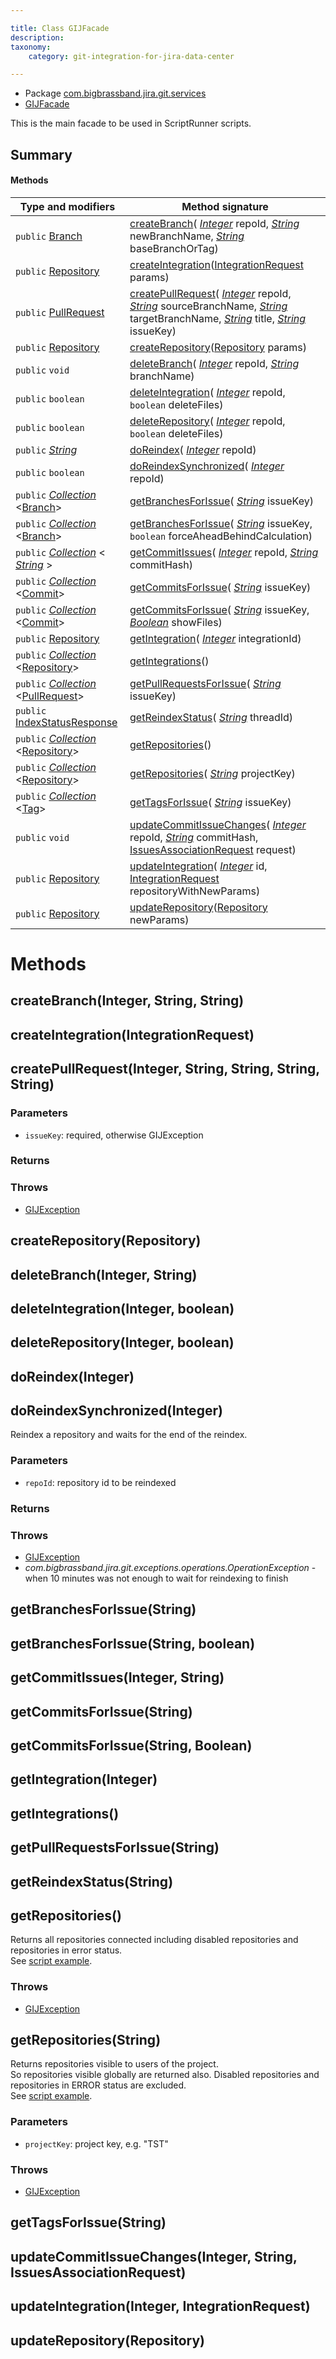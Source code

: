 ```yaml
---

title: Class GIJFacade
description:
taxonomy:
    category: git-integration-for-jira-data-center

---
```



* Package [com.bigbrassband.jira.git.services](README.html)
* [GIJFacade](GIJFacade.html)

This is the main facade to be used in ScriptRunner scripts.


## Summary
#### Methods
| Type and modifiers | Method signature |
| --- | --- |
| `public` [Branch](scriptrunner/models/Branch.html) | [createBranch](#createbranchinteger-string-string)( *[Integer](https://docs.oracle.com/javase/8/docs/api/java/lang/Integer.html)*  repoId,  *[String](https://docs.oracle.com/javase/8/docs/api/java/lang/String.html)*  newBranchName,  *[String](https://docs.oracle.com/javase/8/docs/api/java/lang/String.html)*  baseBranchOrTag) |
| `public` [Repository](../rest/publicmodels/Repository.html) | [createIntegration](#createintegrationintegrationrequest)([IntegrationRequest](../rest/integration/IntegrationRequest.html) params) |
| `public` [PullRequest](scriptrunner/models/PullRequest.html) | [createPullRequest](#createpullrequestinteger-string-string-string-string)( *[Integer](https://docs.oracle.com/javase/8/docs/api/java/lang/Integer.html)*  repoId,  *[String](https://docs.oracle.com/javase/8/docs/api/java/lang/String.html)*  sourceBranchName,  *[String](https://docs.oracle.com/javase/8/docs/api/java/lang/String.html)*  targetBranchName,  *[String](https://docs.oracle.com/javase/8/docs/api/java/lang/String.html)*  title,  *[String](https://docs.oracle.com/javase/8/docs/api/java/lang/String.html)*  issueKey) |
| `public` [Repository](../rest/publicmodels/Repository.html) | [createRepository](#createrepositoryrepository)([Repository](../rest/publicmodels/Repository.html) params) |
| `public` `void` | [deleteBranch](#deletebranchinteger-string)( *[Integer](https://docs.oracle.com/javase/8/docs/api/java/lang/Integer.html)*  repoId,  *[String](https://docs.oracle.com/javase/8/docs/api/java/lang/String.html)*  branchName) |
| `public` `boolean` | [deleteIntegration](#deleteintegrationinteger-boolean)( *[Integer](https://docs.oracle.com/javase/8/docs/api/java/lang/Integer.html)*  repoId, `boolean` deleteFiles) |
| `public` `boolean` | [deleteRepository](#deleterepositoryinteger-boolean)( *[Integer](https://docs.oracle.com/javase/8/docs/api/java/lang/Integer.html)*  repoId, `boolean` deleteFiles) |
| `public`  *[String](https://docs.oracle.com/javase/8/docs/api/java/lang/String.html)*  | [doReindex](#doreindexinteger)( *[Integer](https://docs.oracle.com/javase/8/docs/api/java/lang/Integer.html)*  repoId) |
| `public` `boolean` | [doReindexSynchronized](#doreindexsynchronizedinteger)( *[Integer](https://docs.oracle.com/javase/8/docs/api/java/lang/Integer.html)*  repoId) |
| `public`  *[Collection](https://docs.oracle.com/javase/8/docs/api/java/util/Collection.html)* <[Branch](scriptrunner/models/Branch.html)> | [getBranchesForIssue](#getbranchesforissuestring)( *[String](https://docs.oracle.com/javase/8/docs/api/java/lang/String.html)*  issueKey) |
| `public`  *[Collection](https://docs.oracle.com/javase/8/docs/api/java/util/Collection.html)* <[Branch](scriptrunner/models/Branch.html)> | [getBranchesForIssue](#getbranchesforissuestring-boolean)( *[String](https://docs.oracle.com/javase/8/docs/api/java/lang/String.html)*  issueKey, `boolean` forceAheadBehindCalculation) |
| `public`  *[Collection](https://docs.oracle.com/javase/8/docs/api/java/util/Collection.html)* < *[String](https://docs.oracle.com/javase/8/docs/api/java/lang/String.html)* > | [getCommitIssues](#getcommitissuesinteger-string)( *[Integer](https://docs.oracle.com/javase/8/docs/api/java/lang/Integer.html)*  repoId,  *[String](https://docs.oracle.com/javase/8/docs/api/java/lang/String.html)*  commitHash) |
| `public`  *[Collection](https://docs.oracle.com/javase/8/docs/api/java/util/Collection.html)* <[Commit](../rest/publicmodels/Commit.html)> | [getCommitsForIssue](#getcommitsforissuestring)( *[String](https://docs.oracle.com/javase/8/docs/api/java/lang/String.html)*  issueKey) |
| `public`  *[Collection](https://docs.oracle.com/javase/8/docs/api/java/util/Collection.html)* <[Commit](../rest/publicmodels/Commit.html)> | [getCommitsForIssue](#getcommitsforissuestring-boolean)( *[String](https://docs.oracle.com/javase/8/docs/api/java/lang/String.html)*  issueKey,  *[Boolean](https://docs.oracle.com/javase/8/docs/api/java/lang/Boolean.html)*  showFiles) |
| `public` [Repository](../rest/publicmodels/Repository.html) | [getIntegration](#getintegrationinteger)( *[Integer](https://docs.oracle.com/javase/8/docs/api/java/lang/Integer.html)*  integrationId) |
| `public`  *[Collection](https://docs.oracle.com/javase/8/docs/api/java/util/Collection.html)* <[Repository](../rest/publicmodels/Repository.html)> | [getIntegrations](#getintegrations)() |
| `public`  *[Collection](https://docs.oracle.com/javase/8/docs/api/java/util/Collection.html)* <[PullRequest](scriptrunner/models/PullRequest.html)> | [getPullRequestsForIssue](#getpullrequestsforissuestring)( *[String](https://docs.oracle.com/javase/8/docs/api/java/lang/String.html)*  issueKey) |
| `public` [IndexStatusResponse](../rest/publicmodels/IndexStatusResponse.html) | [getReindexStatus](#getreindexstatusstring)( *[String](https://docs.oracle.com/javase/8/docs/api/java/lang/String.html)*  threadId) |
| `public`  *[Collection](https://docs.oracle.com/javase/8/docs/api/java/util/Collection.html)* <[Repository](../rest/publicmodels/Repository.html)> | [getRepositories](#getrepositories)() |
| `public`  *[Collection](https://docs.oracle.com/javase/8/docs/api/java/util/Collection.html)* <[Repository](../rest/publicmodels/Repository.html)> | [getRepositories](#getrepositoriesstring)( *[String](https://docs.oracle.com/javase/8/docs/api/java/lang/String.html)*  projectKey) |
| `public`  *[Collection](https://docs.oracle.com/javase/8/docs/api/java/util/Collection.html)* <[Tag](../rest/publicmodels/Tag.html)> | [getTagsForIssue](#gettagsforissuestring)( *[String](https://docs.oracle.com/javase/8/docs/api/java/lang/String.html)*  issueKey) |
| `public` `void` | [updateCommitIssueChanges](#updatecommitissuechangesinteger-string-issuesassociationrequest)( *[Integer](https://docs.oracle.com/javase/8/docs/api/java/lang/Integer.html)*  repoId,  *[String](https://docs.oracle.com/javase/8/docs/api/java/lang/String.html)*  commitHash, [IssuesAssociationRequest](../rest/publicmodels/IssuesAssociationRequest.html) request) |
| `public` [Repository](../rest/publicmodels/Repository.html) | [updateIntegration](#updateintegrationinteger-integrationrequest)( *[Integer](https://docs.oracle.com/javase/8/docs/api/java/lang/Integer.html)*  id, [IntegrationRequest](../rest/integration/IntegrationRequest.html) repositoryWithNewParams) |
| `public` [Repository](../rest/publicmodels/Repository.html) | [updateRepository](#updaterepositoryrepository)([Repository](../rest/publicmodels/Repository.html) newParams) |



# Methods
## createBranch(Integer, String, String)




## createIntegration(IntegrationRequest)




## createPullRequest(Integer, String, String, String, String)


### **Parameters**
* `issueKey`: required, otherwise GIJException

### **Returns**


### **Throws**
* [GIJException](../exceptions/GIJException.html) 



## createRepository(Repository)




## deleteBranch(Integer, String)




## deleteIntegration(Integer, boolean)




## deleteRepository(Integer, boolean)




## doReindex(Integer)




## doReindexSynchronized(Integer)
Reindex a repository and waits for the end of the reindex.

### **Parameters**
* `repoId`: repository id to be reindexed

### **Returns**

### **Throws**
* [GIJException](../exceptions/GIJException.html) 
* *com.bigbrassband.jira.git.exceptions.operations.OperationException* - when 10 minutes was not enough to wait for reindexing to finish



## getBranchesForIssue(String)




## getBranchesForIssue(String, boolean)




## getCommitIssues(Integer, String)




## getCommitsForIssue(String)




## getCommitsForIssue(String, Boolean)




## getIntegration(Integer)




## getIntegrations()




## getPullRequestsForIssue(String)




## getReindexStatus(String)




## getRepositories()
Returns all repositories connected including disabled repositories and repositories in error status.
 <br>
 See [script example](/git-integration-for-jira-self-managed/javadoc/examples/scriptrunner-example-getRepositories.groovy.md).

### **Throws**
* [GIJException](../exceptions/GIJException.html) 



## getRepositories(String)
Returns repositories visible to users of the project.
 <br>
 So repositories visible globally are returned also. Disabled repositories and repositories in ERROR status are excluded.
 <br>
 See [script example](/git-integration-for-jira-self-managed/javadoc/examples/scriptrunner-example-getRepositories-projectKey.groovy.md).

### **Parameters**
* `projectKey`: project key, e.g. "TST"

### **Throws**
* [GIJException](../exceptions/GIJException.html) 



## getTagsForIssue(String)




## updateCommitIssueChanges(Integer, String, IssuesAssociationRequest)




## updateIntegration(Integer, IntegrationRequest)




## updateRepository(Repository)





